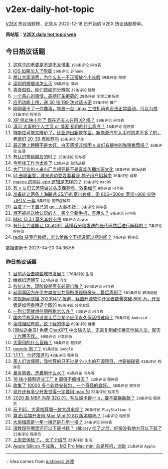 # v2ex-daily-hot-topic

[V2EX](https://www.v2ex.com/) 热议话题榜，记录从 2020-12-18 日开始的 V2EX 热议话题榜单。

**网站版：[V2EX daily hot topic web](https://boojack.github.io/v2ex-daily-hot-topic-web/)**

## 今日热议话题

<!-- TODAY BEGIN -->

1. [这样子的老婆是不是不太懂事](https://www.v2ex.com/t/933893) `196条评论` `问与答`
1. [iOS 如果加入了侧载](https://www.v2ex.com/t/933955) `59条评论` `iPhone`
1. [想让大家消费，为什么五一不正常放个小长假](https://www.v2ex.com/t/933929) `39条评论` `随想`
1. [深圳的蟑螂该怎么灭](https://www.v2ex.com/t/933898) `39条评论` `深圳`
1. [真真假假，你们该如何分辨呢](https://www.v2ex.com/t/933903) `37条评论` `随想`
1. [一个恶心的事情，高德打车拒载的](https://www.v2ex.com/t/933910) `29条评论` `全球工单系统`
1. [应用功能上线，送 30 张 199 次对话卡密](https://www.v2ex.com/t/933895) `23条评论` `推广`
1. [刚刚我干了一件蠢事，导致一台 Linux 工控机再也没法正常启动，引以为戒](https://www.v2ex.com/t/933914) `21条评论` `程序员`
1. [XP 停止快十年了 现在还有人在用 XP 吗？](https://www.v2ex.com/t/933904) `20条评论` `问与答`
1. [请问 大家的个人主页 or 博客 都用的什么程序？](https://www.v2ex.com/t/933986) `18条评论` `程序员`
1. [特斯拉可能又降价了，比亚迪出新款车型，新能源汽车入手时机差不多了吧，老哥们 20-30 有推荐吗](https://www.v2ex.com/t/933919) `16条评论` `汽车`
1. [最近晚上睡眠不是太好，白天感觉非常困 v 友们有提神的咖啡推荐吗？](https://www.v2ex.com/t/933907) `16条评论` `生活`
1. [有认识警察朋友的吗？](https://www.v2ex.com/t/933968) `15条评论` `问与答`
1. [今年找工作也太难了](https://www.v2ex.com/t/933939) `13条评论` `职场话题`
1. [大厂毕业的人来小厂当领导是不是喜欢传播加班文化](https://www.v2ex.com/t/933991) `10条评论` `职场话题`
1. [51 去哪里耍，就来周边耍耍看看😄 种子用户招募中](https://www.v2ex.com/t/933933) `10条评论` `成都`
1. [macos 的照片 app 逻辑是怎样的？](https://www.v2ex.com/t/933909) `10条评论` `macOS`
1. [有 v 友们去医院做过头皮保养吗，效果如何](https://www.v2ex.com/t/933940) `9条评论` `问与答`
1. [准备转让两条上海联通 25/月的宽带套餐，带 60G+500m 宽带+800 分钟+IPTV 一年](https://www.v2ex.com/t/933896) `9条评论` `宽带症候群`
1. [百度了一下自己的 qq...大事不妙！](https://www.v2ex.com/t/933990) `8条评论` `问与答`
1. [想不被推送给认识的人，买个全新手机，有用么？](https://www.v2ex.com/t/933924) `8条评论` `问与答`
1. [Mac 13.3.1 莫名其妙卡住](https://www.v2ex.com/t/933902) `8条评论` `Apple`
1. [有什么咒语能让 ChatGPT 读懂我分段发送的长代码然后进行解释的？](https://www.v2ex.com/t/933985) `7条评论` `程序员`
1. [redis 链表存数据，怎么给每个下标设置过期时间？](https://www.v2ex.com/t/933965) `7条评论` `程序员`

数据更新于 2023-04-20 04:36:55

<!-- TODAY END -->

### 昨日热议话题

<!-- YESTERDAY BEGIN -->

1. [目前适合去哪些城市发展？](https://www.v2ex.com/t/933678) `176条评论` `生活`
1. [给媳妇选辆车](https://www.v2ex.com/t/933728) `127条评论` `汽车`
1. [各位认为，现阶段是否有必要屯粮？](https://www.v2ex.com/t/933723) `104条评论` `问与答`
1. [前同事因为在甲方单位公共厕所发现摄像头，最后离职了](https://www.v2ex.com/t/933631) `101条评论` `职场话题`
1. [央视新闻联播 20230417 报道，我国开源软件开发者数量突破 800 万，开发者是如何看待这个图的](https://www.v2ex.com/t/933743) `88条评论` `分享发现`
1. [一到公司就想往厕所跑怎么办？](https://www.v2ex.com/t/933623) `73条评论` `问与答`
1. [国内手机系统设置让后台某个应用永久保活很难吗？](https://www.v2ex.com/t/933652) `70条评论` `Android`
1. [读戒烟贴有感，说下我的体会](https://www.v2ex.com/t/933642) `69条评论` `健康`
1. [[回帖送会员] 免费 ChatGPT 中文输入法，无需复制或切换其他输入法，聊天工作两不误。](https://www.v2ex.com/t/933768) `69条评论` `分享创造`
1. [大家用的什么音箱？](https://www.v2ex.com/t/933752) `68条评论` `程序员`
1. [google 崩了？](https://www.v2ex.com/t/933636) `61条评论` `Google`
1. [1.1.1.1，你还知道吗](https://www.v2ex.com/t/933859) `48条评论` `程序员`
1. [家人们谁懂啊，我推荐的只不过是个小小的开源项目，也要被碰瓷](https://www.v2ex.com/t/933716) `41条评论` `程序员`
1. [鼻炎患者，洗鼻用什么水？](https://www.v2ex.com/t/933715) `41条评论` `问与答`
1. [18 线小镇制造业工厂 it 部值不值得去？](https://www.v2ex.com/t/933796) `32条评论` `程序员`
1. [收集了 10000 多个软件安装包，一个奇怪的癖好。](https://www.v2ex.com/t/933863) `30条评论` `程序员`
1. [现在还有多少开发觉得一定要用 mac 的](https://www.v2ex.com/t/933857) `28条评论` `程序员`
1. [2020 款 MBP 内存 32G 的，写后端卡得一 p，要不要换新款？](https://www.v2ex.com/t/933826) `28条评论` `程序员`
1. [玩 PS5，大家推荐哪一款大屏电视？](https://www.v2ex.com/t/933681) `26条评论` `PlayStation 5`
1. [算法/后端开发用 Mac Mini 的 8G 版本够吗？](https://www.v2ex.com/t/933765) `24条评论` `程序员`
1. [大家租房是一年一换还是几年一换？](https://www.v2ex.com/t/933649) `24条评论` `问与答`
1. [请教现在哪里还可以下载书籍？ zlibrary 挂了之后，好像没有地方可以下载了](https://www.v2ex.com/t/933769) `22条评论` `程序员`
1. [上周去体检了， 长了个结节](https://www.v2ex.com/t/933680) `22条评论` `生活`
1. [Apple Silicon 不成熟， M2 Pro Mac mini 总是死机，求助](https://www.v2ex.com/t/933809) `21条评论` `Apple`

<!-- YESTERDAY END -->

---

💡 Idea comes from [justjavac 迷渡](https://github.com/justjavac/)
